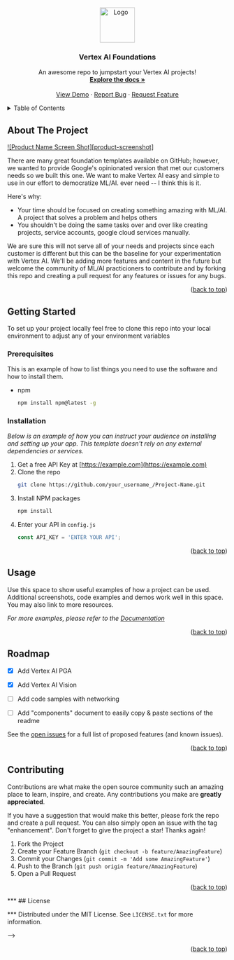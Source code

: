 <a name="readme-top"></a>


<!-- PROJECT SHIELDS -->
<!--
*** using markdown "reference style" links for readability.
*** Reference links are enclosed in brackets [ ] instead of parentheses ( ).
*** See the bottom of this document for the declaration of the reference variables
*** for contributors-url, forks-url, etc. This is an optional, concise syntax you may use.

-->

<!--
*** [![Contributors][contributors-shield]][contributors-url]
*** [![Forks][forks-shield]][forks-url]
***[![Stargazers][stars-shield]][stars-url]
***[![Issues][issues-shield]][issues-url]
*** [![MIT License][license-shield]][license-url]
*** [![LinkedIn][linkedin-shield]][linkedin-url]

-->


<!-- PROJECT LOGO -->
<br />
<div align="center">
  <a href="https://github.com/othneildrew/Best-README-Template">
    <img src="images/vertex.png" alt="Logo" width="80" height="80">
  </a>

  <h3 align="center">Vertex AI Foundations</h3>

  <p align="center">
    An awesome repo to jumpstart your Vertex AI projects!
    <br />
    <a href="https://github.com/othneildrew/Best-README-Template"><strong>Explore the docs »</strong></a>
    <br />
    <br />
    <a href="https://github.com/othneildrew/Best-README-Template">View Demo</a>
    ·
    <a href="https://github.com/othneildrew/Best-README-Template/issues">Report Bug</a>
    ·
    <a href="https://github.com/othneildrew/Best-README-Template/issues">Request Feature</a>
  </p>
</div>


<!-- TABLE OF CONTENTS -->
<details>
  <summary>Table of Contents</summary>
  <ol>
    <li>
      <a href="#about-the-project">About The Project</a>
      <ul>
        <li><a href="#built-with">Built With</a></li>
      </ul>
    </li>
    <li>
      <a href="#getting-started">Getting Started</a>
      <ul>
        <li><a href="#prerequisites">Prerequisites</a></li>
        <li><a href="#installation">Installation</a></li>
      </ul>
    </li>
    <li><a href="#usage">Usage</a></li>
    <li><a href="#roadmap">Roadmap</a></li>
    <li><a href="#contributing">Contributing</a></li>
    <li><a href="#license">License</a></li>
    <li><a href="#contact">Contact</a></li>
    <li><a href="#acknowledgments">Acknowledgments</a></li>
  </ol>
</details>



<!-- ABOUT THE PROJECT -->
## About The Project

[![Product Name Screen Shot][product-screenshot]](https://example.com)

There are many great foundation templates available on GitHub; however, we wanted to provide Google's opinionated version that met our customers needs so we built this one. We want to make Vertex AI easy and simple to use in our effort to democratize ML/AI. ever need -- I think this is it.

Here's why:
* Your time should be focused on creating something amazing with ML/AI. A project that solves a problem and helps others
* You shouldn't be doing the same tasks over and over like creating projects, service accounts, google cloud services manually.


We are sure this will not serve all of your needs and projects since each customer is different but this can be the baseline for your experimentation with Vertex AI. We'll be adding more features and content in the future but welcome the community of ML/AI practicioners to contribute and by forking this repo and creating a pull request for any features or issues for any bugs.


<p align="right">(<a href="#readme-top">back to top</a>)</p>



<!-- GETTING STARTED -->
## Getting Started

To set up your project locally feel free to clone this repo into your local environment to adjust any of your environment variables

### Prerequisites

This is an example of how to list things you need to use the software and how to install them.
* npm
  ```sh
  npm install npm@latest -g
  ```

### Installation

_Below is an example of how you can instruct your audience on installing and setting up your app. This template doesn't rely on any external dependencies or services._

1. Get a free API Key at [https://example.com](https://example.com)
2. Clone the repo
   ```sh
   git clone https://github.com/your_username_/Project-Name.git
   ```
3. Install NPM packages
   ```sh
   npm install
   ```
4. Enter your API in `config.js`
   ```js
   const API_KEY = 'ENTER YOUR API';
   ```

<p align="right">(<a href="#readme-top">back to top</a>)</p>


<!-- USAGE EXAMPLES -->
## Usage

Use this space to show useful examples of how a project can be used. Additional screenshots, code examples and demos work well in this space. You may also link to more resources.

_For more examples, please refer to the [Documentation](https://example.com)_

<p align="right">(<a href="#readme-top">back to top</a>)</p>



<!-- ROADMAP -->
## Roadmap

- [x] Add Vertex AI PGA
- [x] Add Vertex AI Vision
- [ ] Add code samples with networking
- [ ] Add "components" document to easily copy & paste sections of the readme


See the [open issues](https://github.com/othneildrew/Best-README-Template/issues) for a full list of proposed features (and known issues).

<p align="right">(<a href="#readme-top">back to top</a>)</p>



<!-- CONTRIBUTING -->
## Contributing

Contributions are what make the open source community such an amazing place to learn, inspire, and create. Any contributions you make are **greatly appreciated**.

If you have a suggestion that would make this better, please fork the repo and create a pull request. You can also simply open an issue with the tag "enhancement".
Don't forget to give the project a star! Thanks again!

1. Fork the Project
2. Create your Feature Branch (`git checkout -b feature/AmazingFeature`)
3. Commit your Changes (`git commit -m 'Add some AmazingFeature'`)
4. Push to the Branch (`git push origin feature/AmazingFeature`)
5. Open a Pull Request

<p align="right">(<a href="#readme-top">back to top</a>)</p>


<!--
***<!-- LICENSE --> 
*** ## License 

*** Distributed under the MIT License. See `LICENSE.txt` for more information.

-->

<p align="right">(<a href="#readme-top">back to top</a>)</p>

